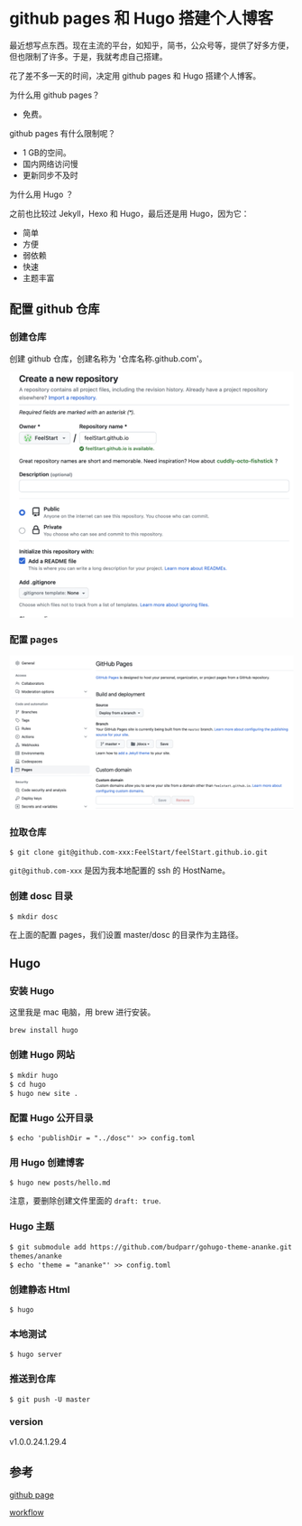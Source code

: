 # github pages 和 Hugo 搭建个人博客


最近想写点东西。现在主流的平台，如知乎，简书，公众号等，提供了好多方便，但也限制了许多。于是，我就考虑自己搭建。

花了差不多一天的时间，决定用 github pages 和 Hugo 搭建个人博客。

为什么用 github pages？

* 免费。

github pages 有什么限制呢？

* 1 GB的空间。
* 国内网络访问慢
* 更新同步不及时

为什么用 Hugo ？

之前也比较过 Jekyll，Hexo 和 Hugo，最后还是用 Hugo，因为它：

* 简单
* 方便
* 弱依赖
* 快速
* 主题丰富

## 配置 github 仓库

### 创建仓库

创建 github 仓库，创建名称为 '仓库名称.github.com'。

![create_resp](resource/create_resp.png)

### 配置 pages

![create_resp](resource/resp_page.png)

### 拉取仓库
```
$ git clone git@github.com-xxx:FeelStart/feelStart.github.io.git
```

`` git@github.com-xxx `` 是因为我本地配置的 ssh 的 HostName。

### 创建 dosc 目录

```
$ mkdir dosc
```

在上面的配置 pages，我们设置 master/dosc 的目录作为主路径。


## Hugo

### 安装 Hugo

这里我是 mac 电脑，用 brew 进行安装。

```
brew install hugo
```

### 创建 Hugo 网站

```
$ mkdir hugo 
$ cd hugo 
$ hugo new site .
```

### 配置 Hugo 公开目录

```
$ echo 'publishDir = "../dosc"' >> config.toml
```

### 用 Hugo 创建博客

```
$ hugo new posts/hello.md
```

注意，要删除创建文件里面的 ``` draft: true ```.

### Hugo 主题

```
$ git submodule add https://github.com/budparr/gohugo-theme-ananke.git themes/ananke
$ echo 'theme = "ananke"' >> config.toml
```

### 创建静态 Html

```
$ hugo
```

### 本地测试

```
$ hugo server
```

### 推送到仓库

```
$ git push -U master
```

### version

v1.0.0.24.1.29.4

## 参考

[github page](https://docs.github.com/en/pages/getting-started-with-github-pages/about-github-pages)

[](https://zhuanlan.zhihu.com/p/37752930)

[workflow](https://gohugo.io/hosting-and-deployment/hosting-on-github/#build-hugo-with-github-action)